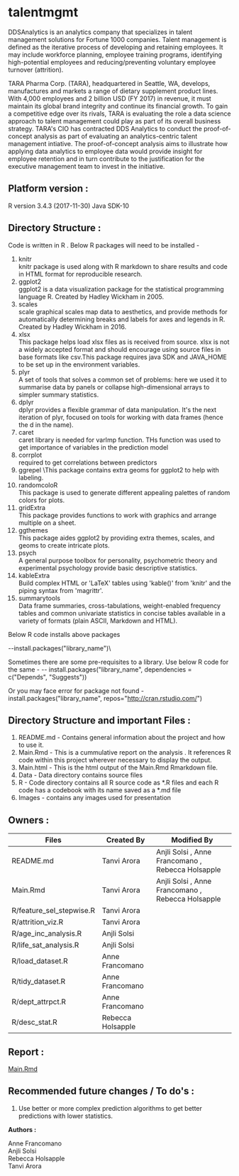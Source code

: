 # talentmgmt
DDSAnalytics is an analytics company that specializes in talent management solutions for Fortune 1000 companies. Talent management is defined as the iterative process of developing and retaining employees. It may include workforce planning, employee training programs, identifying high-potential employees and reducing/preventing voluntary employee turnover (attrition). 

TARA Pharma Corp. (TARA), headquartered in Seattle, WA, develops, manufactures and markets a range of dietary supplement product lines. With 4,000 employees and 2 billion USD (FY 2017) in revenue, it must maintain its global brand integrity and continue its financial growth. To gain a competitive edge over its rivals, TARA is evaluating the role a data science approach to talent management could play as part of its overall business strategy. TARA's CIO has contracted DDS Analytics to conduct the proof-of-concept analysis as part of evaluating an analytics-centric talent management intiative. The proof-of-concept analysis aims to illustrate how applying data analytics to employee data would provide insight for employee retention and in turn contribute to the justification for the executive management team to invest in the initiative.

## Platform version : 
R version 3.4.3 (2017-11-30) 
Java SDK-10


## Directory Structure : 
Code is written in R . Below R packages will need to be installed - 
1) knitr \
knitr package is used along with R markdown to share results and code in HTML format for reproducible research. 
2) ggplot2 \
ggplot2 is a data visualization package for the statistical programming language R. Created by Hadley Wickham in 2005.
3) scales \
scale graphical scales map data to aesthetics, and provide methods for automatically determining breaks and labels for axes and legends in R. Created by Hadley Wickham in 2016. 
4) xlsx \
This package helps load xlsx files as is received from source. xlsx is not a widely accepted format and should encourage using source files in base formats like csv.This package requires java SDK and JAVA_HOME to be set up in the environment variables.
5) plyr \
A set of tools that solves a common set of problems: here we used it to summarise data by panels or collapse high-dimensional arrays to simpler summary statistics. 
6) dplyr \
dplyr provides a flexible grammar of data manipulation. It's the next iteration of plyr, focused on tools for working with data frames (hence the d in the name).
7) caret \
caret library is needed for varImp function. THs function was used to get importance of variables in the prediction model
8) corrplot \
required to get correlations between predictors
9) ggrepel 
\This package contains extra geoms for ggplot2 to help with labeling.
10) randomcoloR \
This package is used to generate different appealing palettes of random colors for plots. 
11) gridExtra \
This package provides functions to work with graphics and arrange multiple on a sheet.
12) ggthemes \
This package aides ggplot2 by providing extra themes, scales, and geoms to create intricate plots. 
13) psych  \
A general purpose toolbox for personality, psychometric theory and experimental psychology provide basic descriptive statistics.
14) kableExtra \
Build complex HTML or 'LaTeX' tables using 'kable()' from 'knitr' and the piping syntax from 'magrittr'.
15) summarytools \
Data frame summaries, cross-tabulations, weight-enabled frequency tables and common univariate statistics in concise tables available in a variety of formats (plain ASCII, Markdown and HTML).

Below R code installs above packages 

--install.packages("library_name")\

Sometimes there are some pre-requisites to a library. Use below R code for the same -
-- install.packages("library_name", dependencies = c("Depends", "Suggests"))

Or you may face error for package not found -
install.packages("library_name", repos="http://cran.rstudio.com/")


## Directory Structure  and important Files :
1) README.md - Contains general information about the project and how to use it. 
2) Main.Rmd - This is a cummulative report on the analysis . It references R code within this project wherever necessary to display the output. 
3) Main.html - This is the html output of the Main.Rmd Rmarkdown file.
4) Data - Data directory contains source files 
5) R - Code directory contains all R source code as *.R files and each R code has a codebook with its name saved as a *.md file
6) Images - contains any images used for presentation


## Owners :
Files                          | Created By        | Modified By
-------------------------------|-------------------|----------------
README.md                      | Tanvi Arora       | Anjli Solsi , Anne Francomano , Rebecca Holsapple
Main.Rmd                       | Tanvi Arora       | Anjli Solsi , Anne Francomano , Rebecca Holsapple
R/feature_sel_stepwise.R       | Tanvi Arora       |
R/attrition_viz.R              | Tanvi Arora       |
R/age_inc_analysis.R           | Anjli Solsi       |
R/life_sat_analysis.R          | Anjli Solsi       |
R/load_dataset.R               | Anne Francomano   |
R/tidy_dataset.R               | Anne Francomano   |
R/dept_attrpct.R               | Anne Francomano   |
R/desc_stat.R                  | Rebecca Holsapple |


## Report :
[Main.Rmd](https://github.com/tanvi-arora/talentmgmt/blob/master/Main.Rmd)


## Recommended future changes / To do's :

1) Use better or more complex prediction algorithms to get better predictions with lower statistics.



**Authors :**

Anne Francomano  
Anjli Solsi  
Rebecca Holsapple  
Tanvi Arora  

